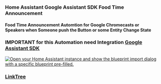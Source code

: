 ### Home Assistant Google Assistant SDK Food Time Announcement

#### Food Time Announcement Automtion for Google Chromecasts or Speakers when Someone push the Button or some Entity Change State
### IMPORTANT for this Automation need Integration [Google Assistant SDK](https://www.home-assistant.io/integrations/google_assistant_sdk)

<a href="https://my.home-assistant.io/redirect/blueprint_import/?blueprint_url=https%3A%2F%2Fgithub.com%2FDzurisHome%2FHome-Assistant-Google-Assistant-SDK-Food-Time-Announcement%2Fblob%2Fmain%2Fgoogle_assistant_sdk_food_time_announcement.yaml" target="_blank"><img src="https://my.home-assistant.io/badges/blueprint_import.svg" alt="Open your Home Assistant instance and show the blueprint import dialog with a specific blueprint pre-filled." /></a>

### [LinkTree](https://linktr.ee/DzurisHome)
